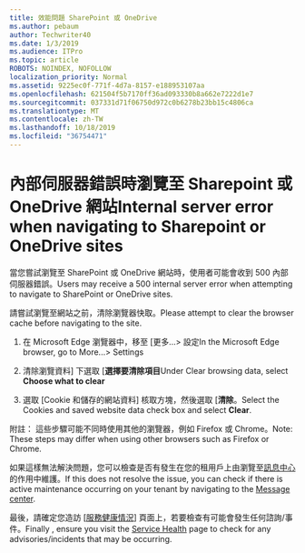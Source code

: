 ```yaml
---
title: 效能問題 SharePoint 或 OneDrive
ms.author: pebaum
author: Techwriter40
ms.date: 1/3/2019
ms.audience: ITPro
ms.topic: article
ROBOTS: NOINDEX, NOFOLLOW
localization_priority: Normal
ms.assetid: 9225ec0f-771f-4d7a-8157-e188953107aa
ms.openlocfilehash: 621504f5b7170ff36ad093330b8a662e7222d1e7
ms.sourcegitcommit: 037331d71f06750d972c0b6278b23bb15c4806ca
ms.translationtype: MT
ms.contentlocale: zh-TW
ms.lasthandoff: 10/18/2019
ms.locfileid: "36754471"
---
```

# <a name="internal-server-error-when-navigating-to-sharepoint-or-onedrive-sites"></a><span data-ttu-id="cd7b2-102">內部伺服器錯誤時瀏覽至 Sharepoint 或 OneDrive 網站</span><span class="sxs-lookup"><span data-stu-id="cd7b2-102">Internal server error when navigating to Sharepoint or OneDrive sites</span></span>

<span data-ttu-id="cd7b2-103">當您嘗試瀏覽至 SharePoint 或 OneDrive 網站時，使用者可能會收到 500 內部伺服器錯誤。</span><span class="sxs-lookup"><span data-stu-id="cd7b2-103">Users may receive a 500 internal server error when attempting to navigate to SharePoint or OneDrive sites.</span></span> 

<span data-ttu-id="cd7b2-104">請嘗試瀏覽至網站之前，清除瀏覽器快取。</span><span class="sxs-lookup"><span data-stu-id="cd7b2-104">Please attempt to clear the browser cache before navigating to the site.</span></span>


1. <span data-ttu-id="cd7b2-105">在 Microsoft Edge 瀏覽器中，移至 [更多...> 設定</span><span class="sxs-lookup"><span data-stu-id="cd7b2-105">In the Microsoft Edge browser, go to More...> Settings</span></span>

2. <span data-ttu-id="cd7b2-106">清除瀏覽資料] 下選取 [**選擇要清除項目**</span><span class="sxs-lookup"><span data-stu-id="cd7b2-106">Under Clear browsing data, select **Choose what to clear**</span></span>

3. <span data-ttu-id="cd7b2-107">選取 [Cookie 和儲存的網站資料] 核取方塊，然後選取 [**清除**。</span><span class="sxs-lookup"><span data-stu-id="cd7b2-107">Select the Cookies and saved website data check box and select **Clear**.</span></span>

<span data-ttu-id="cd7b2-108">附註： 這些步驟可能不同時使用其他的瀏覽器，例如 Firefox 或 Chrome。</span><span class="sxs-lookup"><span data-stu-id="cd7b2-108">Note: These steps may differ when using other browsers such as Firefox or Chrome.</span></span>

<span data-ttu-id="cd7b2-109">如果這樣無法解決問題，您可以檢查是否有發生在您的租用戶上由瀏覽至[訊息中心](https://portal.office.com/adminportal/home#/MessageCenter)的作用中維護。</span><span class="sxs-lookup"><span data-stu-id="cd7b2-109">If this does not resolve the issue, you can check if there is active maintenance occurring on your tenant by navigating to the [Message center](https://portal.office.com/adminportal/home#/MessageCenter).</span></span>

<span data-ttu-id="cd7b2-110">最後，請確定您造訪 [[服務健康情況](https://portal.office.com/adminportal/home#/servicehealth)] 頁面上，若要檢查有可能會發生任何諮詢/事件。</span><span class="sxs-lookup"><span data-stu-id="cd7b2-110">Finally , ensure you visit the [Service Health](https://portal.office.com/adminportal/home#/servicehealth) page to check for any advisories/incidents that may be occurring.</span></span>

